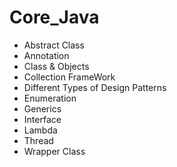 # Core_Java

- Abstract Class
- Annotation
- Class & Objects
- Collection FrameWork
- Different Types of Design Patterns
- Enumeration
- Generics
- Interface
- Lambda
- Thread
- Wrapper Class